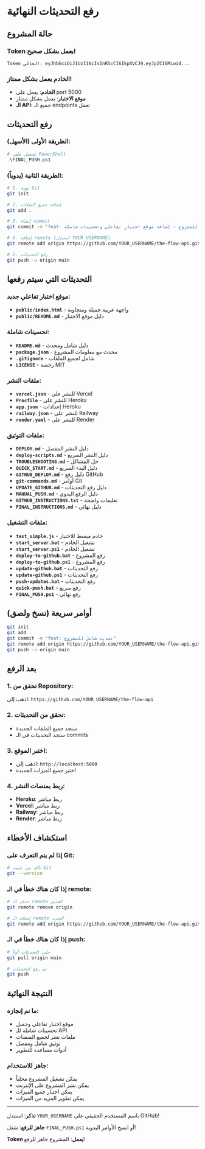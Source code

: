 # رفع التحديثات النهائية

## حالة المشروع

### Token يعمل بشكل صحيح!
```
Token الحالي: eyJhbGciOiJIUzI1NiIsInR5cCI6IkpXVCJ9.eyJpZCI6Miwid...
```

### الخادم يعمل بشكل ممتاز!
- **الخادم**: يعمل على port 5000
- **موقع الاختبار**: يعمل بشكل ممتاز
- **الـ API**: جميع الـ endpoints تعمل

## رفع التحديثات

### الطريقة الأولى (الأسهل):
```powershell
# تشغيل ملف PowerShell
.\FINAL_PUSH.ps1
```

### الطريقة الثانية (يدوياً):
```bash
# 1. تهيئة Git
git init

# 2. إضافة جميع الملفات
git add .

# 3. إنشاء commit
git commit -m "feat: تحديث شامل للمشروع - إضافة موقع اختبار تفاعلي وتحسينات شاملة"

# 4. إضافة remote (استبدل YOUR_USERNAME)
git remote add origin https://github.com/YOUR_USERNAME/the-flow-api.git

# 5. رفع التحديثات
git push -u origin main
```

## التحديثات التي سيتم رفعها

### موقع اختبار تفاعلي جديد:
- **`public/index.html`** - واجهة عربية جميلة ومتجاوبة
- **`public/README.md`** - دليل موقع الاختبار

### تحسينات شاملة:
- **`README.md`** - دليل شامل ومحدث
- **`package.json`** - محدث مع معلومات المشروع
- **`.gitignore`** - شامل لجميع الملفات
- **`LICENSE`** - رخصة MIT

### ملفات النشر:
- **`vercel.json`** - للنشر على Vercel
- **`Procfile`** - للنشر على Heroku
- **`app.json`** - إعدادات Heroku
- **`railway.json`** - للنشر على Railway
- **`render.yaml`** - للنشر على Render

### ملفات التوثيق:
- **`DEPLOY.md`** - دليل النشر المفصل
- **`deploy-scripts.md`** - دليل النشر السريع
- **`TROUBLESHOOTING.md`** - حل المشاكل
- **`QUICK_START.md`** - دليل البدء السريع
- **`GITHUB_DEPLOY.md`** - دليل رفع GitHub
- **`git-commands.md`** - أوامر Git
- **`UPDATE_GITHUB.md`** - دليل رفع التحديثات
- **`MANUAL_PUSH.md`** - دليل الرفع اليدوي
- **`GITHUB_INSTRUCTIONS.txt`** - تعليمات واضحة
- **`FINAL_INSTRUCTIONS.md`** - دليل نهائي

### ملفات التشغيل:
- **`test_simple.js`** - خادم مبسط للاختبار
- **`start_server.bat`** - تشغيل الخادم
- **`start_server.ps1`** - تشغيل الخادم
- **`deploy-to-github.bat`** - رفع المشروع
- **`deploy-to-github.ps1`** - رفع المشروع
- **`update-github.bat`** - رفع التحديثات
- **`update-github.ps1`** - رفع التحديثات
- **`push-updates.bat`** - رفع التحديثات
- **`quick-push.bat`** - رفع سريع
- **`FINAL_PUSH.ps1`** - رفع نهائي

## أوامر سريعة (نسخ ولصق)

```bash
git init
git add .
git commit -m "feat: تحديث شامل للمشروع"
git remote add origin https://github.com/YOUR_USERNAME/the-flow-api.git
git push -u origin main
```

## بعد الرفع

### 1. تحقق من Repository:
اذهب إلى: `https://github.com/YOUR_USERNAME/the-flow-api`

### 2. تحقق من التحديثات:
- ستجد جميع الملفات الجديدة
- ستجد التحديثات في الـ commits

### 3. اختبر الموقع:
- اذهب إلى: `http://localhost:5000`
- اختبر جميع الميزات الجديدة

### 4. ربط بمنصات النشر:
- **Heroku**: ربط مباشر
- **Vercel**: ربط مباشر
- **Railway**: ربط مباشر
- **Render**: ربط مباشر

## استكشاف الأخطاء

### إذا لم يتم التعرف على Git:
```bash
# تأكد من تثبيت Git
git --version
```

### إذا كان هناك خطأ في الـ remote:
```bash
# حذف الـ remote القديم
git remote remove origin

# إضافة الـ remote الجديد
git remote add origin https://github.com/YOUR_USERNAME/the-flow-api.git
```

### إذا كان هناك خطأ في الـ push:
```bash
# جلب التحديثات أولاً
git pull origin main

# ثم رفع التحديثات
git push
```

## النتيجة النهائية

### ما تم إنجازه:
- موقع اختبار تفاعلي وجميل
- تحسينات شاملة للـ API
- ملفات نشر لجميع المنصات
- توثيق شامل ومفصل
- أدوات مساعدة للتطوير

### جاهز للاستخدام:
- يمكن تشغيل المشروع محلياً
- يمكن نشر المشروع على الإنترنت
- يمكن اختبار جميع الميزات
- يمكن تطوير المزيد من الميزات

---

**تذكر**: استبدل `YOUR_USERNAME` باسم المستخدم الحقيقي على GitHub!

**جاهز للرفع**: شغل `FINAL_PUSH.ps1` أو انسخ الأوامر اليدوية!

**Token يعمل**: المشروع جاهز للرفع! 